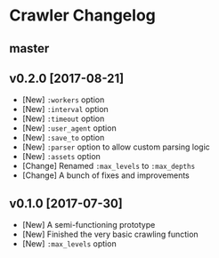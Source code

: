 # Crawler Changelog

## master

## v0.2.0 [2017-08-21]

- [New] `:workers` option
- [New] `:interval` option
- [New] `:timeout` option
- [New] `:user_agent` option
- [New] `:save_to` option
- [New] `:parser` option to allow custom parsing logic
- [New] `:assets` option
- [Change] Renamed `:max_levels` to `:max_depths`
- [Change] A bunch of fixes and improvements

## v0.1.0 [2017-07-30]

- [New] A semi-functioning prototype
- [New] Finished the very basic crawling function
- [New] `:max_levels` option
